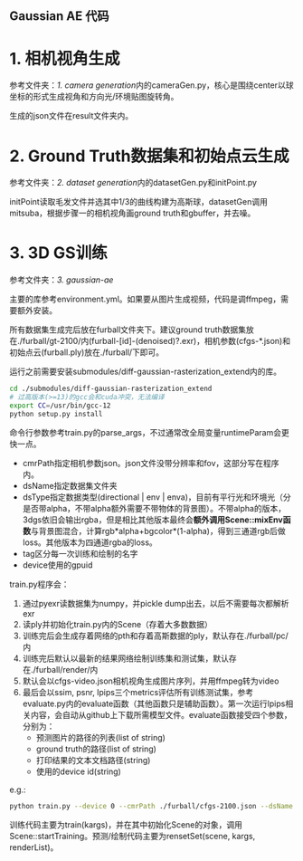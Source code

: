 Gaussian AE 代码
---

# 1. 相机视角生成

参考文件夹：*1. camera generation*内的cameraGen.py，核心是围绕center以球坐标的形式生成视角和方向光/环境贴图旋转角。

生成的json文件在result文件夹内。

# 2. Ground Truth数据集和初始点云生成

参考文件夹：*2. dataset generation*内的datasetGen.py和initPoint.py

initPoint读取毛发文件并选其中1/3的曲线构建为高斯球，datasetGen调用mitsuba，根据步骤一的相机视角画ground truth和gbuffer，并去噪。

# 3. 3D GS训练

参考文件夹：*3. gaussian-ae*

主要的库参考environment.yml。如果要从图片生成视频，代码是调ffmpeg，需要额外安装。

所有数据集生成完后放在furball文件夹下。建议ground truth数据集放在./furball/gt-2100/内(furball-[id]-(denoised)?.exr)，相机参数(cfgs-*.json)和初始点云(furball.ply)放在./furball/下即可。

运行之前需要安装submodules/diff-gaussian-rasterization_extend内的库。

```bash
cd ./submodules/diff-gaussian-rasterization_extend
# 过高版本(>=13)的gcc会和cuda冲突，无法编译
export CC=/usr/bin/gcc-12
python setup.py install
```

命令行参数参考train.py的parse_args，不过通常改全局变量runtimeParam会更快一点。

* cmrPath指定相机参数json。json文件没带分辨率和fov，这部分写在程序内。
* dsName指定数据集文件夹
* dsType指定数据类型(directional | env | enva)，目前有平行光和环境光（分是否带alpha，不带alpha额外需要不带物体的背景图）。不带alpha的版本，3dgs依旧会输出rgba，但是相比其他版本最终会**额外调用Scene::mixEnv函数**与背景图混合，计算rgb\*alpha+bgcolor\*(1-alpha)，得到三通道rgb后做loss。其他版本为四通道rgba的loss。
* tag区分每一次训练和绘制的名字
* device使用的gpuid

train.py程序会：

1. 通过pyexr读数据集为numpy，并pickle dump出去，以后不需要每次都解析exr
2. 读ply并初始化train.py内的Scene（存着大多数数据）
3. 训练完后会生成存着网络的pth和存着高斯数据的ply，默认存在./furball/pc/内
4. 训练完后默认以最新的结果网络绘制训练集和测试集，默认存在./furball/render/内
5. 默认会以cfgs-video.json相机视角生成图片序列，并用ffmpeg转为video
6. 最后会以ssim, psnr, lpips三个metrics评估所有训练测试集，参考evaluate.py内的evaluate函数（其他函数只是辅助函数）。第一次运行lpips相关内容，会自动从github上下载所需模型文件。evaluate函数接受四个参数，分别为：
    * 预测图片的路径的列表(list of string)
    * ground truth的路径(list of string)
    * 打印结果的文本文档路径(string)
    * 使用的device id(string)

e.g.:

```bash
python train.py --device 0 --cmrPath ./furball/cfgs-2100.json --dsName gt-2100 --dsType directional --tag 20241127_test1
```

训练代码主要为train(kargs)，并在其中初始化Scene的对象，调用Scene::startTraining。预测/绘制代码主要为rensetSet(scene, kargs, renderList)。
